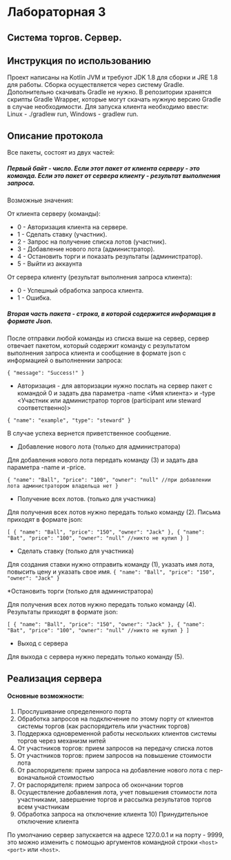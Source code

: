 # Лабораторная 3 
## Система торгов. Сервер.
## Инструкция по использованию
Проект написаны на Kotlin JVM и требуют JDK 1.8 для сборки и JRE 1.8 для работы. Сборка осуществляется через систему Gradle. 
Дополнительно скачивать Gradle не нужно. В репозитории хранятся скрипты Gradle Wrapper, которые могут скачать нужную версию Gradle в случае необходимости. 
Для запуска клиента необходимо ввести: Linux - ./gradlew run, Windows - gradlew run.
## Описание протокола

Все пакеты, состоят из двух частей:

##### Первый байт - число. Если этот пакет от клиента серверу - это команда. Если это пакет от сервера клиенту - результат выполнения запроса.

Возможные значения:

От клиента серверу (команды):

 - 0 - Авторизация клиента на сервере.
 - 1 - Сделать ставку (участник).
 - 2 - Запрос на получение списка лотов (участник).
 - 3 - Добавление нового лота (администратор).
 - 4 - Остановить торги и показать результаты (администратор).
 - 5 - Выйти из аккаунта
 
От сервера клиенту (результат выполнения запроса клиента):

 - 0 - Успешный обработка запроса клиента.
 - 1 - Ошибка. 
 
##### Вторая часть пакета - строка, в которой содержится информация в формате Json.

После отправки любой команды из списка выше на сервер, сервер отвечает пакетом, который содержит команду с результатом
выполнения запроса клиента и сообщение в формате json с информацией о выполненнии запроса:

`
{
"message": "Success!"
}
`

* Авторизация - для авторизации нужно послать на сервер пакет с командой 0 и задать два параметра -name <Имя клиента> и -type <Участник или администратор торгов (participant или steward соответственно)>

`
{
"name": "example",
"type": "steward"
}
`

В случае успеха вернется приветственное сообщение.

* Добавление нового лота (только для администратора)

Для добавления нового лота передать команду (3) и задать два параметра -name и -price. 

`
{
"name": "Ball",
"price": "100",
"owner": "null" //при добавлении лота администратором владельца нет
}
`

* Получение всех лотов. (только для участника)

Для получения всех лотов нужно передать только команду (2). Письма приходят в формате json:

`
[
{
"name": "Ball",
"price": "150",
"owner": "Jack"
}, {
"name": "Bat",
"price": "100",
"owner": "null" //никто не купил
}
]
`

* Сделать ставку (только для участника)

Для создания ставки нужно отправить команду (1), указать имя лота, повысить цену и указать свое имя.
`
{
"name": "Ball",
"price": "150",
"owner": "Jack"
}
`

*Остановить торги (только для администратора)

Для получения всех лотов нужно передать только команду (4). Результаты приходят в формате json:

`
[
{
"name": "Ball",
"price": "150",
"owner": "Jack"
}, {
"name": "Bat",
"price": "100",
"owner": "null" //никто не купил
}
]
`

* Выход с сервера

Для выхода с сервера нужно передать только команду (5).


## Реализация сервера
#### Основные возможности:

1) Прослушивание определенного порта
2) Обработка запросов на подключение по этому порту от клиентов
системы торгов (как распорядитель или участник торгов)
3) Поддержка одновременной работы нескольких клиентов системы
торгов через механизм нитей
4) От участников торгов: прием запросов на передачу списка лотов
5) От участников торгов: прием запросов на повышение стоимости лота
6) От распорядителя: прием запроса на добавление нового лота с пер-
воначальной стоимостью
7) От распорядителя: прием запроса об окончании торгов
8) Осуществление добавления лота, учет повышения стоимости лота
участниками, завершение торгов и рассылка результатов торгов всем участникам
9) Обработка запроса на отключение клиента 10) Принудительное отключение клиента

По умолчанию сервер запускаeтся на адресе 127.0.0.1 и на порту - 9999, это можно изменить с помощью аргументов командной строки `<host> <port>` или `<host>`.